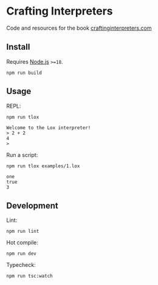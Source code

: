 # Crafting Interpreters

Code and resources for the book [craftinginterpreters.com](https://craftinginterpreters.com/introduction.html)

## Install

Requires [Node.js](https://nodejs.org/en/) `>=18`.

```shell
npm run build
```

## Usage

REPL:

```shell
npm run tlox

Welcome to the Lox interpreter!
> 2 + 2
4
>
```

Run a script:

```shell
npm run tlox examples/1.lox

one
true
3
```

## Development

Lint:

```shell
npm run lint
```

Hot compile:

```shell
npm run dev
```

Typecheck:

```shell
npm run tsc:watch
```

